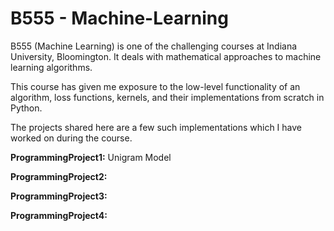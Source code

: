# B555 - Machine-Learning

B555 (Machine Learning) is one of the challenging courses at Indiana University, Bloomington. It deals with mathematical approaches to machine learning algorithms.

This course has given me exposure to the low-level functionality of an algorithm, loss functions, kernels, and their implementations from scratch in Python.

The projects shared here are a few such implementations which I have worked on during the course.

**ProgrammingProject1:** Unigram Model

**ProgrammingProject2:**

**ProgrammingProject3:**

**ProgrammingProject4:**